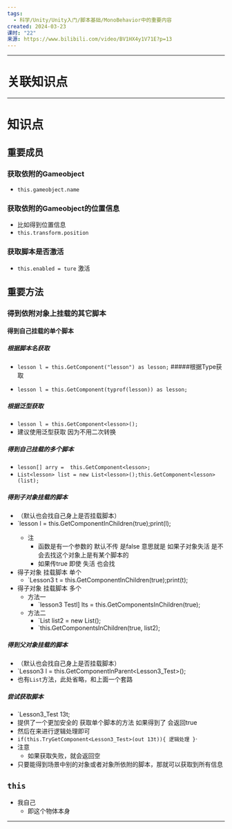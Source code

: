```yaml
---
tags:
  - 科学/Unity/Unity入门/脚本基础/MonoBehavior中的重要内容
created: 2024-03-23
课时: "22"
来源: https://www.bilibili.com/video/BV1HX4y1V71E?p=13
---
```


---
# 关联知识点



---
# 知识点

## 重要成员

### 获取依附的Gameobject

- `this.gameobject.name`
### 获取依附的Gameobject的位置信息

- 比如得到位置信息
- `this.transform.position`
### 获取脚本是否激活

- `this.enabled = ture` 激活

## 重要方法

### 得到依附对象上挂载的其它脚本

#### 得到自己挂载的单个脚本
##### 根据脚本名获取

- `lesson l = this.GetComponent("lesson") as lesson;`
#####根据Type获取

- `lesson l = this.GetComponent(typrof(lesson)) as lesson;`
##### 根据泛型获取 

- `lesson l = this.GetComponent<lesson>();`
- 建议使用泛型获取 因为不用二次转换
##### 得到自己挂载的多个脚本

- `lesson[] arry =  this.GetComponent<lesson>;`
- `List<lesson> list = new List<lesson>();this.GetComponent<lesson>(list);`
##### 得到子对象挂载的脚本

- （默认也会找自己身上是否挂载脚本）
- `lesson l = this.GetComponentInChildren<Lesson3 Test>(true);print(l);
	- 注
		- 函数是有一个参数的 默认不传 是false 意思就是 如果子对象失活 是不会去找这个对象上是有某个脚本的
		- 如果传true 即使 失活 也会找
- 得子对象 挂载脚本 单个
	- `Lesson3 t = this.GetComponentInChildren<Lesson3 Test>(true);print(t);
- 得子对象 挂载脚本 多个
	- 方法一
		- `lesson3 Testl] lts = this.GetComponentsInChildren<Lesson3 Test>(true);
	- 方法二
		- `List<Lesson3 Test> list2 = new List<Lesson3 Test>();
		- `this.GetComponentsInChildren<Lesson3 Test>(true, list2);
##### 得到父对象挂载的脚本

- （默认也会找自己身上是否挂载脚本）
- `Lesson3 l = this.GetComponentInParent<Lesson3_Test>();
- 也有`List`方法，此处省略，和上面一个套路
##### 尝试获取脚本

- `Lesson3_Test 13t;
- 提供了一个更加安全的 获取单个脚本的方法 如果得到了 会返回true
- 然后在来进行逻辑处理即可
- `if(this.TryGetComponent<Lesson3_Test>(out 13t)){ 逻辑处理 }`·
- 注意
	- 如果获取失败，就会返回空
- 只要能得到场景中别的对象或者对象所依附的脚本，那就可以获取到所有信息

## `this`

- 我自己
	- 即这个物体本身

---

